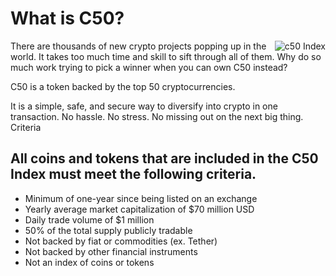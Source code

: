 # What is C50?

<img align="right" src="http://www.c50index.com/wp-content/uploads/2018/05/c50-finallogo2b1-1-e1526222711779-206x300.png" alt="c50 Index">

There are thousands of new crypto projects popping up in the world. It takes too much time and skill to sift through all of them.  Why do so much work trying to pick a winner when you can own C50 instead?

C50 is a token backed by the top 50 cryptocurrencies.

It is a simple, safe, and secure way to diversify into crypto in one transaction. No hassle. No stress. No missing out on the next big thing.
Criteria

## All coins and tokens that are included in the C50 Index must meet the following criteria.

- Minimum of one-year since being listed on an exchange
- Yearly average market capitalization of $70 million USD
- Daily trade volume of $1 million
- 50% of the total supply publicly tradable
- Not backed by fiat or commodities (ex. Tether)
- Not backed by other financial instruments
- Not an index of coins or tokens

